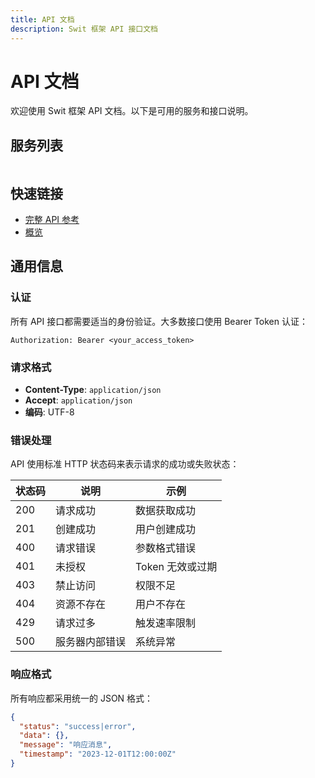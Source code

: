 ```yaml
---
title: API 文档
description: Swit 框架 API 接口文档
---
```


# API 文档

欢迎使用 Swit 框架 API 文档。以下是可用的服务和接口说明。

## 服务列表

<div class="service-grid">

</div>

## 快速链接

- [完整 API 参考](./complete.md)
- [概览](./overview.md)

## 通用信息

### 认证

所有 API 接口都需要适当的身份验证。大多数接口使用 Bearer Token 认证：

```http
Authorization: Bearer <your_access_token>
```

### 请求格式

- **Content-Type**: `application/json`
- **Accept**: `application/json`
- **编码**: UTF-8

### 错误处理

API 使用标准 HTTP 状态码来表示请求的成功或失败状态：

| 状态码 | 说明 | 示例 |
|--------|------|------|
| 200 | 请求成功 | 数据获取成功 |
| 201 | 创建成功 | 用户创建成功 |
| 400 | 请求错误 | 参数格式错误 |
| 401 | 未授权 | Token 无效或过期 |
| 403 | 禁止访问 | 权限不足 |
| 404 | 资源不存在 | 用户不存在 |
| 429 | 请求过多 | 触发速率限制 |
| 500 | 服务器内部错误 | 系统异常 |

### 响应格式

所有响应都采用统一的 JSON 格式：

```json
{
  "status": "success|error",
  "data": {},
  "message": "响应消息",
  "timestamp": "2023-12-01T12:00:00Z"
}
```

<style>
.service-grid {
  display: grid;
  grid-template-columns: repeat(auto-fit, minmax(300px, 1fr));
  gap: 1rem;
  margin: 1rem 0;
}

.service-card {
  border: 1px solid var(--vp-c-border);
  border-radius: 8px;
  padding: 1.5rem;
  background: var(--vp-c-bg-soft);
}

.service-card h3 {
  margin-top: 0;
  color: var(--vp-c-brand-1);
}

.service-stats {
  margin: 1rem 0;
  font-size: 0.9em;
}

.service-card > p:last-child {
  margin-bottom: 0;
  text-align: right;
  font-weight: 500;
}

.service-card a {
  text-decoration: none;
}

.service-card a:hover {
  text-decoration: underline;
}
</style>

